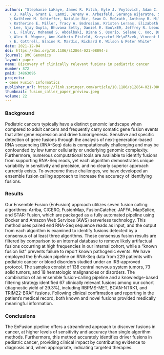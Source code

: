 ```yaml
---
authors: "Stephanie LaHaye, James R. Fitch, Kyle J. Voytovich, Adam C. Herman, Benjamin\
  \ J. Kelly, Grant E. Lammi, Jeremy A. Arbesfeld, Saranga Wijeratne, Samuel J. Franklin,\
  \ Kathleen M. Schieffer, Natalie Bir, Sean D. McGrath, Anthony R. Miller, Amy Wetzel,\
  \ Katherine E. Miller, Tracy A. Bedrosian, Kristen Leraas, Elizabeth A. Varga, Kristy\
  \ Lee, Ajay Gupta, Bhuvana Setty, Daniel R. Bou\xE9, Jeffrey R. Leonard, Jonathan\
  \ L. Finlay, Mohamed S. Abdelbaki, Diana S. Osorio, Selene C. Koo, Daniel C. Koboldt,\
  \ Alex H. Wagner, Ann-Kathrin Eisfeld, Krzysztof Mr\xF3zek, Vincent Magrini, Catherine\
  \ E. Cottrell, Elaine R. Mardis, Richard K. Wilson & Peter White"
date: 2021-12-04
doi: https://doi.org/10.1186/s12864-021-08094-z
journal: BMC Genomics
layout: paper
name: Discovery of clinically relevant fusions in pediatric cancer
number: 872
pmid: 34863095
projects:
- Gene Fusion Informatics
publisher_url: https://link.springer.com/article/10.1186/s12864-021-08094-z
thumbnail: fusion_caller_paper_preview.jpeg
volume: 22
---
```

### Background

Pediatric cancers typically have a distinct genomic landscape when compared to adult cancers and frequently carry somatic gene fusion events that alter gene expression and drive tumorigenesis. Sensitive and specific detection of gene fusions through the analysis of next-generation-based RNA sequencing (RNA-Seq) data is computationally challenging and may be confounded by low tumor cellularity or underlying genomic complexity. Furthermore, numerous computational tools are available to identify fusions from supporting RNA-Seq reads, yet each algorithm demonstrates unique variability in sensitivity and precision, and no clearly superior approach currently exists. To overcome these challenges, we have developed an ensemble fusion calling approach to increase the accuracy of identifying fusions.

### Results

Our Ensemble Fusion (EnFusion) approach utilizes seven fusion calling algorithms: Arriba, CICERO, FusionMap, FusionCatcher, JAFFA, MapSplice, and STAR-Fusion, which are packaged as a fully automated pipeline using Docker and Amazon Web Services (AWS) serverless technology. This method uses paired end RNA-Seq sequence reads as input, and the output from each algorithm is examined to identify fusions detected by a consensus of at least three algorithms. These consensus fusion results are filtered by comparison to an internal database to remove likely artifactual fusions occurring at high frequencies in our internal cohort, while a “known fusion list” prevents failure to report known pathogenic events. We have employed the EnFusion pipeline on RNA-Seq data from 229 patients with pediatric cancer or blood disorders studied under an IRB-approved protocol. The samples consist of 138 central nervous system tumors, 73 solid tumors, and 18 hematologic malignancies or disorders. The combination of an ensemble fusion-calling pipeline and a knowledge-based filtering strategy identified 67 clinically relevant fusions among our cohort (diagnostic yield of 29.3%), including RBPMS-MET, BCAN-NTRK1, and TRIM22-BRAF fusions. Following clinical confirmation and reporting in the patient’s medical record, both known and novel fusions provided medically meaningful information.

### Conclusions

The EnFusion pipeline offers a streamlined approach to discover fusions in cancer, at higher levels of sensitivity and accuracy than single algorithm methods. Furthermore, this method accurately identifies driver fusions in pediatric cancer, providing clinical impact by contributing evidence to diagnosis and, when appropriate, indicating targeted therapies.

